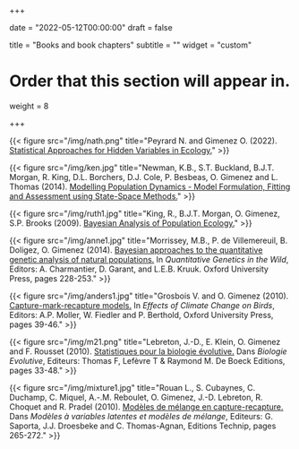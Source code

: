 +++

date = "2022-05-12T00:00:00"
draft = false

title = "Books and book chapters"
subtitle = ""
widget = "custom"

# Order that this section will appear in.
weight = 8

+++

{{< figure src="/img/nath.png" title="Peyrard N. and Gimenez O. (2022). [Statistical Approaches for Hidden Variables in Ecology.](https://www.iste.co.uk/book.php?id=1859)" >}}

{{< figure src="/img/ken.jpg" title="Newman, K.B., S.T. Buckland, B.J.T. Morgan, R. King, D.L. Borchers, D.J. Cole, P. Besbeas, O. Gimenez and L. Thomas (2014). [Modelling Population Dynamics - Model Formulation, Fitting and Assessment using State-Space Methods.](http://www.springer.com/statistics/life+sciences,+medicine+%26+health/book/978-1-4939-0976-6)" >}}

{{< figure src="/img/ruth1.jpg" title="King, R., B.J.T. Morgan, O. Gimenez, S.P. Brooks (2009). [Bayesian Analysis of Population Ecology.](https://www.maths.ed.ac.uk/~rking33/Book-website/index.html)" >}}

{{< figure src="/img/anne1.jpg" title="Morrissey, M.B., P. de Villemereuil, B. Doligez, O. Gimenez (2014). [Bayesian approaches to the quantitative genetic analysis of natural populations.](/pubs/14-Charmantier-Chap14.pdf) In *Quantitative Genetics in the Wild*, Editors: A. Charmantier, D. Garant, and L.E.B. Kruuk. Oxford University Press, pages 228-253." >}}

{{< figure src="/img/anders1.jpg" title="Grosbois V. and O. Gimenez (2010). [Capture-mark-recapture models.](/pubs/Grosbois%26Gimenez2010-bookAnders.pdf) In *Effects of Climate Change on Birds*, Editors: A.P. Moller, W. Fiedler and P. Berthold, Oxford University Press, pages 39-46." >}}

{{< figure src="/img/m21.png" title="Lebreton, J.-D., E. Klein, O. Gimenez and F. Rousset (2010). [Statistiques pour la biologie évolutive.](/pubs/Statistiques_%20pour_la_biologie_%20evolutive.pdf) Dans *Biologie Evolutive*, Editeurs: Thomas F, Lefèvre T & Raymond M. De Boeck Editions, pages 33-48." >}}

{{< figure src="/img/mixture1.jpg" title="Rouan L., S. Cubaynes, C. Duchamp, C. Miquel, A.-.M. Reboulet, O. Gimenez, J.-D. Lebreton, R. Choquet and R. Pradel (2010). [Modèles de mélange en capture-recapture.](/pubs/Rouanetal2013.pdf) Dans *Modèles à variables latentes et modèles de mélange*, Editeurs: G. Saporta, J.J. Droesbeke and C. Thomas-Agnan, Editions Technip, pages 265-272." >}}
